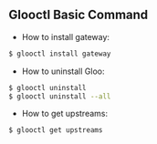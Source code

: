 ## Glooctl Basic Command

- How to install gateway:
```sh
$ glooctl install gateway
```

- How to uninstall Gloo:
```sh
$ glooctl uninstall
$ glooctl uninstall --all
```

- How to get upstreams:
```sh
$ glooctl get upstreams
```